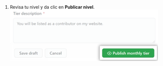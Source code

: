 1. Revisa tu nivel y da clic en **Publicar nivel**. ![Botón de publicar nivel](/assets/images/help/sponsors/publish-tier-button.png)
